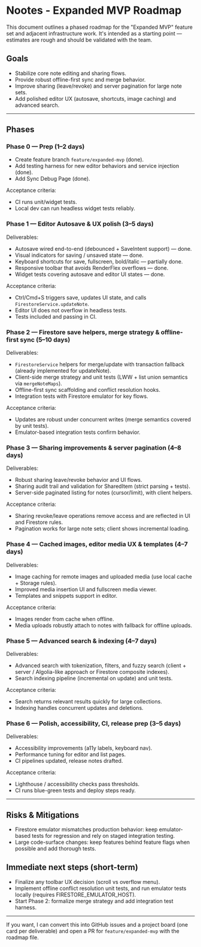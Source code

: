 # Nootes - Expanded MVP Roadmap

This document outlines a phased roadmap for the "Expanded MVP" feature set and adjacent infrastructure work. It's intended as a starting point — estimates are rough and should be validated with the team.

## Goals
- Stabilize core note editing and sharing flows.
- Provide robust offline-first sync and merge behavior.
- Improve sharing (leave/revoke) and server pagination for large note sets.
- Add polished editor UX (autosave, shortcuts, image caching) and advanced search.

---

## Phases

### Phase 0 — Prep (1–2 days)
- Create feature branch `feature/expanded-mvp` (done).
- Add testing harness for new editor behaviors and service injection (done).
- Add Sync Debug Page (done).

Acceptance criteria:
- CI runs unit/widget tests.
- Local dev can run headless widget tests reliably.


### Phase 1 — Editor Autosave & UX polish (3–5 days)
Deliverables:
- Autosave wired end-to-end (debounced + SaveIntent support) — done.
- Visual indicators for saving / unsaved state — done.
- Keyboard shortcuts for save, fullscreen, bold/italic — partially done.
- Responsive toolbar that avoids RenderFlex overflows — done.
- Widget tests covering autosave and editor UI states — done.

Acceptance criteria:
- Ctrl/Cmd+S triggers save, updates UI state, and calls `FirestoreService.updateNote`.
- Editor UI does not overflow in headless tests.
- Tests included and passing in CI.


### Phase 2 — Firestore save helpers, merge strategy & offline-first sync (5–10 days)
Deliverables:
- `FirestoreService` helpers for merge/update with transaction fallback (already implemented for updateNote).
- Client-side merge strategy and unit tests (LWW + list union semantics via `mergeNoteMaps`).
- Offline-first sync scaffolding and conflict resolution hooks.
- Integration tests with Firestore emulator for key flows.

Acceptance criteria:
- Updates are robust under concurrent writes (merge semantics covered by unit tests).
- Emulator-based integration tests confirm behavior.


### Phase 3 — Sharing improvements & server pagination (4–8 days)
Deliverables:
- Robust sharing leave/revoke behavior and UI flows.
- Sharing audit trail and validation for SharedItem (strict parsing + tests).
- Server-side paginated listing for notes (cursor/limit), with client helpers.

Acceptance criteria:
- Sharing revoke/leave operations remove access and are reflected in UI and Firestore rules.
- Pagination works for large note sets; client shows incremental loading.


### Phase 4 — Cached images, editor media UX & templates (4–7 days)
Deliverables:
- Image caching for remote images and uploaded media (use local cache + Storage rules).
- Improved media insertion UI and fullscreen media viewer.
- Templates and snippets support in editor.

Acceptance criteria:
- Images render from cache when offline.
- Media uploads robustly attach to notes with fallback for offline uploads.


### Phase 5 — Advanced search & indexing (4–7 days)
Deliverables:
- Advanced search with tokenization, filters, and fuzzy search (client + server / Algolia-like approach or Firestore composite indexes).
- Search indexing pipeline (incremental on update) and unit tests.

Acceptance criteria:
- Search returns relevant results quickly for large collections.
- Indexing handles concurrent updates and deletions.


### Phase 6 — Polish, accessibility, CI, release prep (3–5 days)
Deliverables:
- Accessibility improvements (a11y labels, keyboard nav).
- Performance tuning for editor and list pages.
- CI pipelines updated, release notes drafted.

Acceptance criteria:
- Lighthouse / accessibility checks pass thresholds.
- CI runs blue-green tests and deploy steps ready.

---

## Risks & Mitigations
- Firestore emulator mismatches production behavior: keep emulator-based tests for regression and rely on staged integration testing.
- Large code-surface changes: keep features behind feature flags when possible and add thorough tests.

## Immediate next steps (short-term)
- Finalize any toolbar UX decision (scroll vs overflow menu).
- Implement offline conflict resolution unit tests, and run emulator tests locally (requires FIRESTORE_EMULATOR_HOST).
- Start Phase 2: formalize merge strategy and add integration test harness.


---

If you want, I can convert this into GitHub issues and a project board (one card per deliverable) and open a PR for `feature/expanded-mvp` with the roadmap file.
